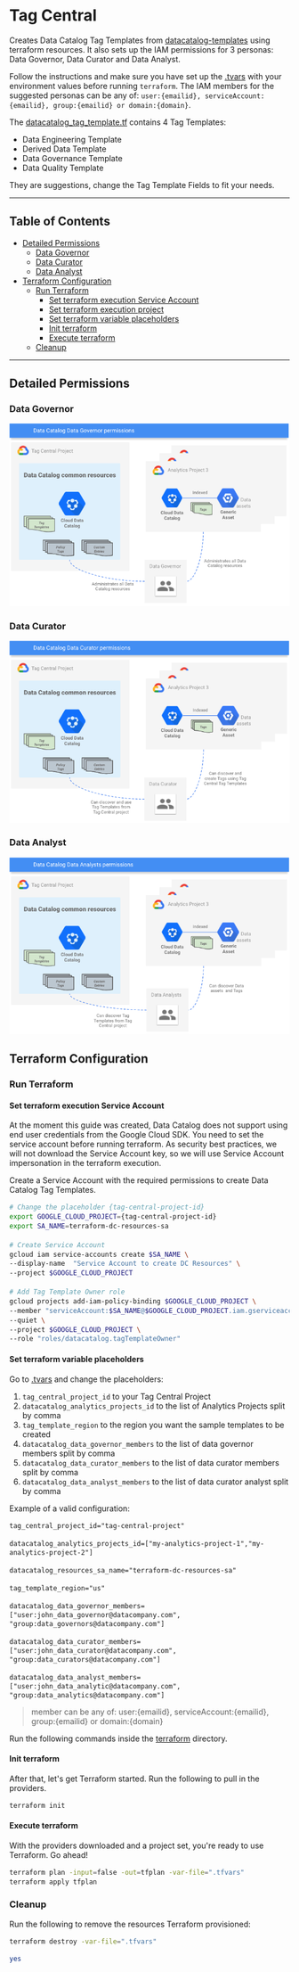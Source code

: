 # Tag Central

Creates Data Catalog Tag Templates from [datacatalog-templates](https://github.com/GoogleCloudPlatform/datacatalog-templates) using terraform resources. It also sets up the IAM permissions for 3 personas: Data Governor, Data Curator and Data Analyst.

Follow the instructions and make sure you have set up the [.tvars](terraform/.tfvars) with your environment values before running `terraform`. The IAM members for the suggested personas can be any of: `user:{emailid}, serviceAccount:{emailid}, group:{emailid} or domain:{domain}`.

The [datacatalog_tag_template.tf](terraform/datacatalog_tag_template/main.tf) contains 4 Tag Templates: 
* Data Engineering Template
* Derived Data Template
* Data Governance Template
* Data Quality Template

They are suggestions, change the Tag Template Fields to fit your needs.

-----

<!--
  ⚠️ DO NOT UPDATE THE TABLE OF CONTENTS MANUALLY ️️⚠️
  run `npx markdown-toc -i README.md`.

  Please stick to 80-character line wraps as much as you can.
-->

## Table of Contents

<!-- toc -->

- [Detailed Permissions](#detailed-permissions)
  * [Data Governor](#data-governor)
  * [Data Curator](#data-curator)
  * [Data Analyst](#data-analyst)
- [Terraform Configuration](#terraform-configuration)
  * [Run Terraform](#run-terraform)
    + [Set terraform execution Service Account](#set-terraform-execution-service-account)
    + [Set terraform execution project](#set-terraform-execution-project)
    + [Set terraform variable placeholders](#set-terraform-variable-placeholders)
    + [Init terraform](#init-terraform)
    + [Execute terraform](#execute-terraform)
  * [Cleanup](#cleanup)

<!-- tocstop -->

-----

## Detailed Permissions

### Data Governor 
![N|Solid](docs/data-govenor-persona.png "data-govenor-persona") 

### Data Curator 
![N|Solid](docs/data-curator-persona.png "data-curator-persona") 

### Data Analyst
![N|Solid](docs/data-analyst-persona.png "data-analyst-persona") 

## Terraform Configuration

### Run Terraform

#### Set terraform execution Service Account
At the moment this guide was created, Data Catalog does not
support using end user credentials from the Google Cloud SDK. You need to set the service account before running terraform. As security best practices, we will not download the Service Account key, so we  will use Service Account impersonation in the terraform execution.

Create a Service Account with the required permissions to create Data Catalog Tag Templates.
```bash
# Change the placeholder {tag-central-project-id}
export GOOGLE_CLOUD_PROJECT={tag-central-project-id}
export SA_NAME=terraform-dc-resources-sa

# Create Service Account
gcloud iam service-accounts create $SA_NAME \
--display-name  "Service Account to create DC Resources" \
--project $GOOGLE_CLOUD_PROJECT 

# Add Tag Template Owner role
gcloud projects add-iam-policy-binding $GOOGLE_CLOUD_PROJECT \
--member "serviceAccount:$SA_NAME@$GOOGLE_CLOUD_PROJECT.iam.gserviceaccount.com" \
--quiet \
--project $GOOGLE_CLOUD_PROJECT \
--role "roles/datacatalog.tagTemplateOwner"
```

#### Set terraform variable placeholders

Go to [.tvars](terraform/.tfvars) and change the placeholders:

1. `tag_central_project_id` to your Tag Central Project
1. `datacatalog_analytics_projects_id` to the list of Analytics Projects split by comma
1. `tag_template_region` to the region you want the sample templates to be created
1. `datacatalog_data_governor_members` to the list of data governor members split by comma
1. `datacatalog_data_curator_members` to the list of data curator members split by comma
1. `datacatalog_data_analyst_members` to the list of data curator analyst split by comma

Example of a valid configuration:
```text
tag_central_project_id="tag-central-project"

datacatalog_analytics_projects_id=["my-analytics-project-1","my-analytics-project-2"]

datacatalog_resources_sa_name="terraform-dc-resources-sa"

tag_template_region="us"

datacatalog_data_governor_members=["user:john_data_governor@datacompany.com", "group:data_governors@datacompany.com"]

datacatalog_data_curator_members=["user:john_data_curator@datacompany.com", "group:data_curators@datacompany.com"]

datacatalog_data_analyst_members=["user:john_data_analytic@datacompany.com", "group:data_analytics@datacompany.com"]
```

> member can be any of: user:{emailid}, serviceAccount:{emailid}, group:{emailid} or domain:{domain}  

Run the following commands inside the [terraform](terraform) directory.

#### Init terraform
After that, let's get Terraform started. Run the following to pull in the providers.

```bash
terraform init
```

#### Execute terraform
With the providers downloaded and a project set, you're ready to use Terraform. Go ahead!

```bash
terraform plan -input=false -out=tfplan -var-file=".tfvars" 
terraform apply tfplan
```

### Cleanup

Run the following to remove the resources Terraform provisioned:

```bash
terraform destroy -var-file=".tfvars"
```
```bash
yes
```

